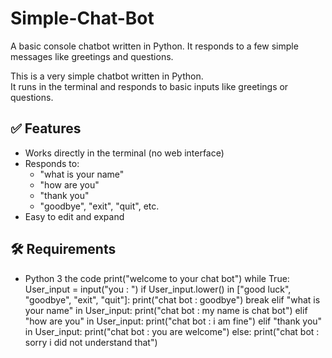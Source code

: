 # Simple-Chat-Bot
A basic console chatbot written in Python.
It responds to a few simple messages like greetings and questions.

This is a very simple chatbot written in Python.  
It runs in the terminal and responds to basic inputs like greetings or questions.

## ✅ Features

- Works directly in the terminal (no web interface)
- Responds to:
  - "what is your name"
  - "how are you"
  - "thank you"
  - "goodbye", "exit", "quit", etc.
- Easy to edit and expand

## 🛠️ Requirements

- Python 3
 the code
print("welcome to your chat bot")
while True:
  User_input = input("you : ")
  if User_input.lower() in ["good luck", "goodbye", "exit", "quit"]:
    print("chat bot : goodbye")
    break
  elif "what is your name" in User_input:
    print("chat bot : my name is chat bot")
  elif "how are you" in User_input:
    print("chat bot : i am fine")
  elif "thank you" in User_input:
    print("chat bot : you are welcome")
  else:
    print("chat bot : sorry i did not understand that")
